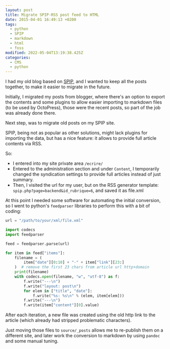 ```yaml
---
layout: post
title: Migrate SPIP-RSS post feed to HTML
date: 2015-04-01 16:49:13 +0200
tags:
  - python
  - SPIP
  - markdown
  - html
  - foss
modified: 2022-05-04T13:19:38.425Z
categories:
  - CMS
  - python
---
```


I had my old blog based on [SPIP](http://www.spip.net), and I wanted to keep all the posts together, to make it easier to migrate in the future.

Initially, I migrated my posts from blogger, where there's an option to export the contents and some plugins to allow easier importing to markdown files (to be used by OctoPress), those were the recent posts, so part of the job was already done there.

Next step, was to migrate old posts on my SPIP site.

SPIP, being not as popular as other solutions, might lack plugins for importing the data, but has a nice feature: it allows to provide full article contents via RSS.

So:

- I entered into my site private area `/ecrire/`
- Entered to the administration section and under `Content`, I temporarily changed the syndication settings to provide full articles instead of just summary.
- Then, I visited the url for my user, but on the RSS generator template: `spip.php?page=backend&id_rubrique=6`, and saved it as file.xml

At this point I needed some software for automating the initial conversion, so I went to python's `feedparser` libraries to perform this with a bit of coding:

```python
url = "/path/to/your/xml/file.xml"

import codecs
import feedparser

feed = feedparser.parse(url)

for item in feed["items"]:
    filename = (
        item["date"][0:10] + "-" + item["link"][23:]
    )  # remove the first 23 chars from article url http+domain
    print(filename)
    with codecs.open(filename, "w", "utf-8") as f:
        f.write("---\n")
        f.write("layout: post\n")
        for elem in ["title", "date"]:
            f.write("%s: %s\n" % (elem, item[elem]))
        f.write("---\n")
        f.write(item["content"][0].value)
```

After each iteration, a new file was created using the old http link to the article (which already had stripped problematic characters).

Just moving those files to `source/_posts` allows me to re-publish them on a different site, and later work the conversion to markdown by using `pandoc` and some manual tuning.
